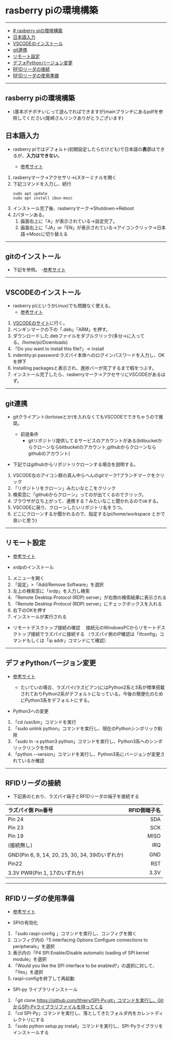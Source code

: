 # rasberry piの環境構築
---

<!-- @import "[TOC]" {cmd="toc" depthFrom=2 depthTo=6 orderedList=true} -->

<!-- code_chunk_output -->

- [# rasberry piの環境構築](#-rasberry-piの環境構築)
- [日本語入力](#日本語入力)
- [VSCODEのインストール](#vscodeのインストール)
- [git連携](#git連携)
- [リモート設定](#リモート設定)
- [デフォPythonバージョン変更](#デフォPythonバージョン変更)
- [RFIDリーダの接続](#RFIDリーダの接続)
- [RFIDリーダの使用準備](#RFIDリーダの使用準備)

<!-- /code_chunk_output -->

---

## rasberry piの環境構築
- (基本ポチポチいじって遊んでればできますが)mainブランチにあるpdfを参照してください(尾崎さんリンクありがとうございます)

## 日本語入力
- rasberry piではデフォルト(初期設定したらだけども)で日本語の**表示**はできるが、**入力はできない**。

  - [参考サイト](https://www.indoorcorgielec.com/resources/raspberry-pi/raspberry-pi-input-japanese/)

1. rasberryマーク→アクセサリ→LXターミナルを開く
1. 下記コマンドを入力し、続行
   ```code 
   sudo apt update
   sudo apt install ibus-mozc
1. インストール完了後、rasberryマーク→Shutdown→Reboot
1. 2パターンある。
    1. 画面右上に「A」が表示されている→設定完了。
    1. 画面右上に「JA」or「EN」が表示されている→アイコンクリック→日本語→Mozcに切り替える

---
## gitのインストール

- 下記を参照。
-[参考サイト](https://qiita.com/natacom/items/63cca20e24e3e864e485)

---

## VSCODEのインストール

- rasberry pi(というかLinux)でも問題なく使える。
    - [参考サイト](https://pimylifeup.com/raspberry-pi-visual-studio-code/)

1. [VSCODEのサイト](https://code.visualstudio.com/#alt-downloads)に行く。
1. ペンギンマークの下の「.deb」「ARM」を押す。
1. ダウンロードした.debファイルをダブルクリック(多分→に入ってる。/home/pi/Downloads)
1. 「Do you want to install this file?」→ install
1. indentity:pi password:ラズパイ本体へのログインパスワードを入力し、OKを押下
1. Installing packagesと表示され、進捗バーが完了するまで暇をつぶす。
1. インストール完了したら、rasberryマーク→アクセサリにVSCODEがあるはず。

---

## git連携

- gitクライアント(tortoiseとか)を入れなくてもVSCODEでできちゃうので推奨。
    - 前提条件
        - gitリポジトリ提供してるサービスのアカウントがある(bitbucketからクローンならbitbucketのアカウント,githubからクローンならgithubのアカウント)

- 下記ではgithubからリポジトリクローンする場合を説明する。
1. VSCODE左のアイコン群の真ん中らへんのgitマーク?ブランチマークをクリック
1. 「リポジトリをクローン」みたいなとこをクリック
1. 検索窓に「githubからクローン」ってのが出てくるのでクリック。
1. ブラウザが立ち上がって、連携する？みたいなこと聞かれるのでokする。
1. VSCODEに戻り、クローンしたいリポジトリ名をうつ。
1. どこにクローンするか聞かれるので、指定する(pi/home/workspace とかで良いと思う)

---

## リモート設定
-  [参考サイト](https://scratchpad.jp/raspberry-pi-3-model-b-plus-4/#toc1)

- xrdpのインストール
1. メニューを開く
1. 「設定」>「Add/Remove Software」を選択
1. 左上の検索窓に「xrdp」を入力し検索
1. 「Remote Desktop Protocol (RDP) server」が右側の検索結果に表示される
1. 「Remote Desktop Protocol (RDP) server」にチェックボックスを入れる
1. 右下のOKを押す
1. インストールが実行される

- リモートデスクトップ接続の確認
　接続元のWindowsPCからリモートデスクトップ接続でラズパイに接続する
  （ラズパイ側のIP確認は「ifconfig」コマンドもしくは「ip addr」コマンドにて確認）


---

## デフォPythonバージョン変更
-  [参考サイト](https://www.ingenious.jp/articles/howto/raspberry-pi-howto/python-3-change/)
    - たいていの場合、ラズパイ(ラズビアン)にはPython2系と3系が標準搭載されておりPython2系がデフォルトになっている。今後の簡便化のためにPython3系をデフォルトにする。

- Python3への変更
1. 「cd /usr/bin」コマンドを実行
1. 「sudo unlink python」コマンドを実行し、現在のPythonシンボリック削除
1. 「sudo ln -s python3 python」コマンドを実行し、Python3系へのシンボリックリンクを作成
1. 「python --version」コマンドを実行し、Python3系にバージョンが変更されているか確認


---

## RFIDリーダの接続
- 下記表のとおり、ラズパイ端子とRFIDリーダの端子を接続する

| ラズパイ側 Pin番号 | RFID側端子名 |
|:-----------|------------:|
| Pin 24       | SDA        |
| Pin 23       | SCK        |
| Pin 19     | MISO      | 
| (接続無し)       | IRQ        |
|  GND(Pin 6, 9, 14, 20, 25, 30, 34, 39のいずれか)        | GND          |
| Pin22       | RST       |
|  3.3V PWR(Pin 1, 17のいずれか)   | 3.3V     |


---

## RFIDリーダの使用準備
-  [参考サイト](https://qiita.com/nanbuwks/items/c502ba880fbb93f522b3)

- SPIの有効化
1. 「sudo raspi-config 」コマンドを実行し、コンフィグを開く
1. コンフィグ内の「5 Interfacing Options  Configure connections to peripherals」を選択
1. 表示内の「P4 SPI Enable/Disable automatic loading of SPI kernel module」を選択
1. 「Would you like the SPI interface to be enabled?」の選択に対して、「Yes」を選択
1.  raspi-configを終了して再起動


- SPI-py ライブラリインストール
1. 「git clone https://github.com/lthiery/SPI-Py.git」コマンドを実行し、GitからSPi-Pyライブラリファイルを持ってくる
1. 「cd SPI-Py」コマンドを実行し、落としてきたフォルダ内をカレントディレクトリにする
1. 「sudo python setup.py install」コマンドを実行し、SPI-Pyライブラリをインストールする

